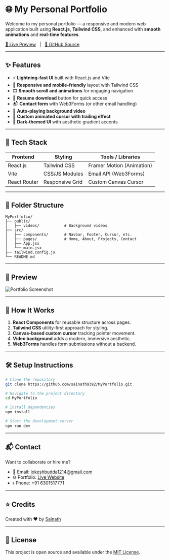 # 🌐 My Personal Portfolio

Welcome to my personal portfolio — a responsive and modern web application built using **React.js**, **Tailwind CSS**, and enhanced with **smooth animations** and **real-time features**.

[🔗 Live Preview](https://lnkd.in/gjwrJhjB)   |   [📂 GitHub Source](https://github.com/sainath9392/MyPortfolio)

---

## ✨ Features

* ⚡ **Lightning-fast UI** built with React.js and Vite
* 🎨 **Responsive and mobile-friendly** layout with Tailwind CSS
* 🎞️ **Smooth scroll and animations** for engaging navigation
* 📄 **Resume download** button for quick access
* 📬 **Contact form** with Web3Forms (or other email handling)
* 📱 **Auto-playing background video**
* 🔁 **Custom animated cursor with trailing effect**
* 🌙 **Dark-themed UI** with aesthetic gradient accents

---

## 🚀 Tech Stack

| Frontend     | Styling         | Tools / Libraries         |
| ------------ | --------------- | ------------------------- |
| React.js     | Tailwind CSS    | Framer Motion (Animation) |
| Vite         | CSS/JS Modules  | Email API (Web3Forms)     |
| React Router | Responsive Grid | Custom Canvas Cursor      |

---

## 📁 Folder Structure

```
MyPortfolio/
├── public/
│   ├── videos/           # Background videos
├── src/
│   ├── components/       # Navbar, Footer, Cursor, etc.
│   ├── pages/            # Home, About, Projects, Contact
│   ├── App.jsx
│   └── main.jsx
├── tailwind.config.js
└── README.md
```

---

## 📸 Preview

![Portfolio Screenshot](https://user-images.githubusercontent.com/your-screenshot.png) <!-- Replace with your actual screenshot URL -->

---

## 🧠 How It Works

1. **React Components** for reusable structure across pages.
2. **Tailwind CSS** utility-first approach for styling.
3. **Canvas-based custom cursor** tracking pointer movement.
4. **Video background** adds a modern, immersive aesthetic.
5. **Web3Forms** handles form submissions without a backend.

---

## 🛠️ Setup Instructions

```bash
# Clone the repository
git clone https://github.com/sainath9392/MyPortfolio.git

# Navigate to the project directory
cd MyPortfolio

# Install dependencies
npm install

# Start the development server
npm run dev
```

---

## 📬 Contact

Want to collaborate or hire me?

* 📧 Email: [lokeshbudda1214@gmail.com](mailto:lokeshbudda1214@gmail.com)
* 🌐 Portfolio: [Live Website](https://lnkd.in/gjwrJhjB)
* 📞 Phone: +91 6301517771

---

## ⭐ Credits

Created with ❤️ by [Sainath](https://github.com/sainath9392)

---

## 📄 License

This project is open source and available under the [MIT License](LICENSE).
